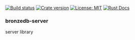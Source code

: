 [![Build status](https://img.shields.io/travis/Hexilee/BronzeDB/master.svg)](https://travis-ci.org/Hexilee/BronzeDB)
[![Crate version](https://img.shields.io/crates/v/bronzedb-server.svg)](https://crates.io/crates/bronzedb-server)
[![License: MIT](https://img.shields.io/badge/License-MIT-yellow.svg)](https://github.com/Hexilee/BronzeDB/blob/master/LICENSE)
[![Rust Docs](https://docs.rs/bronzedb-server/badge.svg)](https://docs.rs/bronzedb-server)

### bronzedb-server

server library